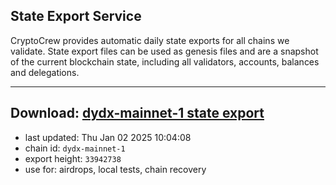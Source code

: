 ## State Export Service
CryptoCrew provides automatic daily state exports for all chains we validate. State export files can be used as genesis files and are a snapshot of the current blockchain state, including all validators, accounts, balances and delegations.

---
**Download: [dydx-mainnet-1 state export](https://dl-tyo.ccvalidators.com/SERVICE/dydx/dydx-mainnet-1_export_33942738.json)**
---

- last updated: Thu Jan 02 2025 10:04:08
- chain id: `dydx-mainnet-1`
- export height: `33942738`
- use for: airdrops, local tests, chain recovery
